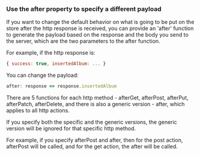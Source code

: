 ### Use the after property to specify a different payload

If you want to change the default behavior on what is going to be put on the store after the http response is received, you can provide an 'after' function to generate the payload based on the response and the body you send to the server, which are the two parameters to the after function.

For example, if the http response is:

```js
{ success: true, insertedAlbum: ... }
```

You can change the payload:

```js
after: response => response.insertedAlbum
```

There are 5 functions for each http method - afterGet, afterPost, afterPut, afterPatch, afterDelete, and there is also a generic version - after, which applies to all http actions.

If you specify both the specific and the generic versions, the generic version will be ignored for that specific http method.

For example, if you specify afterPost and after, then for the post action, afterPost will be called, and for the get action, the after will be called.